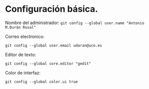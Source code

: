 
# Configuración básica.
  
  Nombre del administrador:
`git config --global user.name "Antonio M.Durán Rosal"`
  
  Correo electronico:
  
  `git config --global user.email udaran@uco.es`
  
  Editor de texto:
  
  `git config --global core.editor "gedit"`
  
  Color de interfaz:
  
  `git config --global color.ui true`
  
 
